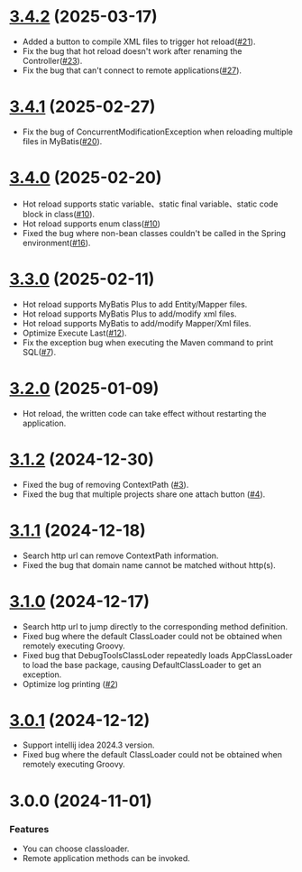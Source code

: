# [3.4.2](https://github.com/future0923/debug-tools/compare/v3.4.1...v3.4.2) (2025-03-17)

- Added a button to compile XML files to trigger hot reload([#21](https://github.com/future0923/debug-tools/issues/21)).
- Fix the bug that hot reload doesn't work after renaming the Controller([#23](https://github.com/future0923/debug-tools/issues/23)).
- Fix the bug that can't connect to remote applications([#27](https://github.com/future0923/debug-tools/issues/27)).

# [3.4.1](https://github.com/future0923/debug-tools/compare/v3.4.0...v3.4.1) (2025-02-27)

- Fix the bug of ConcurrentModificationException when reloading multiple files in MyBatis([#20](https://github.com/future0923/debug-tools/issues/20)).

# [3.4.0](https://github.com/future0923/debug-tools/compare/v3.3.0...v3.4.0) (2025-02-20)

- Hot reload supports static variable、static final variable、static code block in class([#10](https://github.com/future0923/debug-tools/issues/10)).
- Hot reload supports enum class([#10](https://github.com/future0923/debug-tools/issues/10))
- Fixed the bug where non-bean classes couldn't be called in the Spring environment([#16](https://github.com/future0923/debug-tools/issues/16)).

# [3.3.0](https://github.com/future0923/debug-tools/compare/v3.2.0...v3.3.0) (2025-02-11)

- Hot reload supports MyBatis Plus to add Entity/Mapper files.
- Hot reload supports MyBatis Plus to add/modify xml files.
- Hot reload supports MyBatis to add/modify Mapper/Xml files.
- Optimize Execute Last([#12](https://github.com/future0923/debug-tools/issues/12)).
- Fix the exception bug when executing the Maven command to print SQL([#7](https://github.com/future0923/debug-tools/issues/7)).

# [3.2.0](https://github.com/future0923/debug-tools/compare/v3.1.2...v3.2.0) (2025-01-09)

- Hot reload, the written code can take effect without restarting the application.

# [3.1.2](https://github.com/future0923/debug-tools/compare/v3.1.1...v3.1.2) (2024-12-30)

- Fixed the bug of removing ContextPath ([#3](https://github.com/future0923/debug-tools/issues/3)).
- Fixed the bug that multiple projects share one attach button ([#4](https://github.com/future0923/debug-tools/issues/4)).

# [3.1.1](https://github.com/future0923/debug-tools/compare/v3.1.0...v3.1.1) (2024-12-18)

- Search http url can remove ContextPath information. 
- Fixed the bug that domain name cannot be matched without http(s).

# [3.1.0](https://github.com/future0923/debug-tools/compare/v3.0.1...v3.1.0) (2024-12-17)

- Search http url to jump directly to the corresponding method definition.
- Fixed bug where the default ClassLoader could not be obtained when remotely executing Groovy.
- Fixed bug that DebugToolsClassLoder repeatedly loads AppClassLoader to load the base package, causing DefaultClassLoader to get an exception.
- Optimize log printing ([#2](https://github.com/future0923/debug-tools/issues/2))

# [3.0.1](https://github.com/future0923/debug-tools/compare/v3.0.0...v3.0.1) (2024-12-12)

- Support intellij idea 2024.3 version.
- Fixed bug where the default ClassLoader could not be obtained when remotely executing Groovy.

# 3.0.0 (2024-11-01)

### Features

- You can choose classloader.
- Remote application methods can be invoked.
